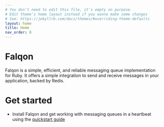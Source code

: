 ```yaml
---
# You don't need to edit this file, it's empty on purpose.
# Edit theme's home layout instead if you wanna make some changes
# See: https://jekyllrb.com/docs/themes/#overriding-theme-defaults
layout: home
title: Home
nav_order: 0
---
```


# Falqon

Falqon is a simple, efficient, and reliable messaging queue implementation for Ruby.
It offers a simple integration to send and receive messages in your application, backed by Redis.

# Get started

- Install Falqon and get working with messaging queues in a heartbeat using the [quickstart guide](quickstart)

